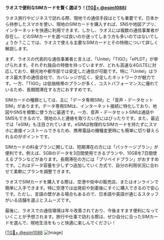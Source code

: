 **ラオスで便利なSIMカードを賢く選ぼう！[[TG💪+ @esim1088](https://t.me/s/esim1088)]**

ラオス旅行やビジネスで訪れる際、現地での通信手段はとても重要です。日本から持参したスマホを使い、現地のSIMカードを購入すれば、SNSや地図アプリ、インターネットを快適に利用できます。しかし、ラオスには複数の通信事業者が存在し、どのSIMカードを選べば良いのか迷ってしまう方も多いのではないでしょうか？ここでは、ラオスで使える主要なSIMカードとその特徴について詳しく解説します。

まず、ラオスの代表的な通信事業者と言えば、「Unitel」「TIGO」「ePLDT」が挙げられます。それぞれ独自の特徴を持っていますが、どれも高速な4G/LTEに対応しており、観光地や都市部では安定した通信が可能です。特に「Unitel」はラオス最大手の通信会社で、カバレッジが広く、安定したネットワークが魅力です。一方、「TIGO」は低価格帯のプランが多く、コストパフォーマンスに優れているため、長期間滞在する方におすすめです。

SIMカードの種類としては、主に「データ専用SIM」と「音声・データセットSIM」があります。データ専用SIMは、インターネット接続に特化しており、地図やSNSを頻繁に使う方に最適です。一方、音声・データセットSIMは通話やSMSもできるので、現地の人と連絡を取りたい方にはぴったりです。また、最近では「eSIM」も注目されています。eSIMは物理的なSIMカードを持たずにスマホに直接インストールできるため、携帯電話の機種変更時にも簡単に切り替えられるのがポイントです。

SIMカードの料金プランに関しては、短期滞在の方には「パッケージプラン」が便利です。例えば、5GBのデータを3日間使用できるプランや、10GBを7日間使えるプランなどがあります。長期滞在の方には「プリペイドプラン」がおすすめです。これはデータ容量を少しずつ追加していく方式で、自分の利用状況に合わせて柔軟にプランを調整できます。

ラオスでSIMカードを購入する際は、空港や街中の販売店、またはオンラインで簡単に入手できます。特に空港では出発前や到着後にすぐに購入できるので安心です。ただし、言語の壁がある場合もあるので、日本語や英語が通じるスタッフがいる店舗を選ぶとスムーズです。

最後に、ラオスでの通信環境は年々改善されており、今後ますます便利になっていくことが予想されます。旅行や仕事で訪れる際は、ぜひ自分に合ったSIMカードを選んで、現地生活をもっと快適に楽しんでください！

[[TG💪+ @esim1088](https://t.me/s/esim1088) ![Image](https://i.postimg.cc/Y0z9fWf4/image.png)]